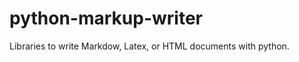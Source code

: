 python-markup-writer
====================

Libraries to write Markdow, Latex, or HTML documents with python.